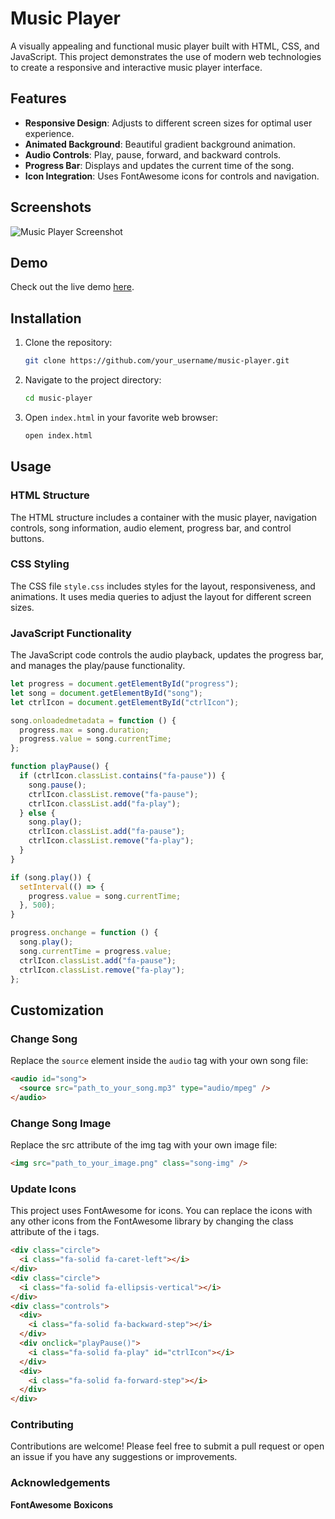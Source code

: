 # Music Player

A visually appealing and functional music player built with HTML, CSS, and JavaScript. This project demonstrates the use of modern web technologies to create a responsive and interactive music player interface.

## Features

- **Responsive Design**: Adjusts to different screen sizes for optimal user experience.
- **Animated Background**: Beautiful gradient background animation.
- **Audio Controls**: Play, pause, forward, and backward controls.
- **Progress Bar**: Displays and updates the current time of the song.
- **Icon Integration**: Uses FontAwesome icons for controls and navigation.

## Screenshots

![Music Player Screenshot](path_to_screenshot)

## Demo

Check out the live demo [here](link_to_demo).

## Installation

1. Clone the repository:
    ```sh
    git clone https://github.com/your_username/music-player.git
    ```
2. Navigate to the project directory:
    ```sh
    cd music-player
    ```
3. Open `index.html` in your favorite web browser:
    ```sh
    open index.html
    ```

## Usage

### HTML Structure

The HTML structure includes a container with the music player, navigation controls, song information, audio element, progress bar, and control buttons.

### CSS Styling

The CSS file `style.css` includes styles for the layout, responsiveness, and animations. It uses media queries to adjust the layout for different screen sizes.

### JavaScript Functionality

The JavaScript code controls the audio playback, updates the progress bar, and manages the play/pause functionality.

```js
let progress = document.getElementById("progress");
let song = document.getElementById("song");
let ctrlIcon = document.getElementById("ctrlIcon");

song.onloadedmetadata = function () {
  progress.max = song.duration;
  progress.value = song.currentTime;
};

function playPause() {
  if (ctrlIcon.classList.contains("fa-pause")) {
    song.pause();
    ctrlIcon.classList.remove("fa-pause");
    ctrlIcon.classList.add("fa-play");
  } else {
    song.play();
    ctrlIcon.classList.add("fa-pause");
    ctrlIcon.classList.remove("fa-play");
  }
}

if (song.play()) {
  setInterval(() => {
    progress.value = song.currentTime;
  }, 500);
}

progress.onchange = function () {
  song.play();
  song.currentTime = progress.value;
  ctrlIcon.classList.add("fa-pause");
  ctrlIcon.classList.remove("fa-play");
};
```
## Customization

### Change Song

Replace the `source` element inside the `audio` tag with your own song file:
```html
<audio id="song">
  <source src="path_to_your_song.mp3" type="audio/mpeg" />
</audio>
```
### Change Song Image
Replace the src attribute of the img tag with your own image file:
```html
<img src="path_to_your_image.png" class="song-img" />
```
### Update Icons
This project uses FontAwesome for icons. You can replace the icons with any other icons from the FontAwesome library by changing the class attribute of the i tags.
```html
<div class="circle">
  <i class="fa-solid fa-caret-left"></i>
</div>
<div class="circle">
  <i class="fa-solid fa-ellipsis-vertical"></i>
</div>
<div class="controls">
  <div>
    <i class="fa-solid fa-backward-step"></i>
  </div>
  <div onclick="playPause()">
    <i class="fa-solid fa-play" id="ctrlIcon"></i>
  </div>
  <div>
    <i class="fa-solid fa-forward-step"></i>
  </div>
</div>
```

### Contributing
Contributions are welcome! Please feel free to submit a pull request or open an issue if you have any suggestions or improvements.

### Acknowledgements
**FontAwesome**
**Boxicons**
